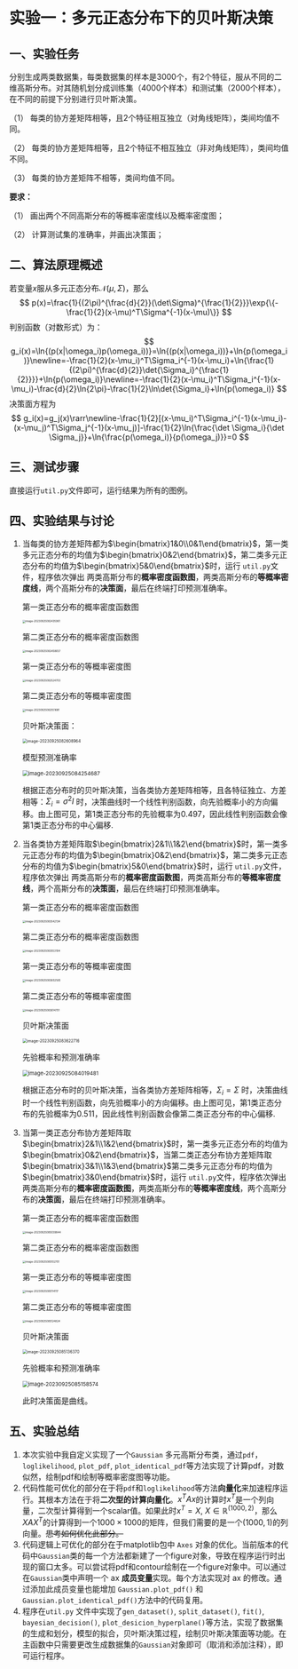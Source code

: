 # 实验一：多元正态分布下的贝叶斯决策

## 一、实验任务

分别生成两类数据集，每类数据集的样本是3000个，有2个特征，服从不同的二维高斯分布。对其随机划分成训练集（4000个样本）和测试集（2000个样本），在不同的前提下分别进行贝叶斯决策。

（1）   每类的协方差矩阵相等，且2个特征相互独立（对角线矩阵），类间均值不同。

（2）   每类的协方差矩阵相等，且2个特征不相互独立（非对角线矩阵），类间均值不同。

（3）   每类的协方差矩阵不相等，类间均值不同。

 

**要求：**

（1）    画出两个不同高斯分布的等概率密度线以及概率密度图；

（2）    计算测试集的准确率，并画出决策面；



## 二、算法原理概述

若变量$x$服从多元正态分布$\mathcal{N}(\mu, \Sigma)$，那么
$$
p(x)=\frac{1}{(2\pi)^{\frac{d}{2}}(\det\Sigma)^{\frac{1}{2}}}\exp{\{-\frac{1}{2}(x-\mu)^T\Sigma^{-1}(x-\mu)\}}
$$
 判别函数（对数形式）为：
$$
g_i(x)=\ln{(p(x|\omega_i)p(\omega_i))}=\ln{(p(x|\omega_i))}+\ln{p(\omega_i)}\newline=-\frac{1}{2}(x-\mu_i)^T\Sigma_i^{-1}(x-\mu_i)+\ln{\frac{1}{(2\pi)^{\frac{d}{2}}\det{\Sigma_i}^{\frac{1}{2}}}}+\ln{p(\omega_i)}\newline=-\frac{1}{2}(x-\mu_i)^T\Sigma_i^{-1}(x-\mu_i)-\frac{d}{2}\ln{2\pi}-\frac{1}{2}\ln\det{\Sigma_i}+\ln{p(\omega_i)}
$$
决策面方程为
$$
g_i(x)=g_j(x)\rarr\newline-\frac{1}{2}[(x-\mu_i)^T\Sigma_i^{-1}(x-\mu_i)-(x-\mu_j)^T\Sigma_j^{-1}(x-\mu_j)]-\frac{1}{2}\ln{\frac{\det \Sigma_i}{\det \Sigma_j}}+\ln{\frac{p(\omega_i)}{p(\omega_j)}}=0
$$


## 三、测试步骤

直接运行`util.py`文件即可，运行结果为所有的图例。



## 四、实验结果与讨论

1. 当每类的协方差矩阵都为$\begin{bmatrix}1&0\\0&1\end{bmatrix}$，第一类多元正态分布的均值为$\begin{bmatrix}0&2\end{bmatrix}$，第二类多元正态分布的均值为$\begin{bmatrix}5&0\end{bmatrix}$时，运行 `util.py`文件，程序依次弹出 两类高斯分布的**概率密度函数图**，两类高斯分布的**等概率密度线**，两个高斯分布的**决策面**，最后在终端打印预测准确率。

   第一类正态分布的概率密度函数图

   <img src="C:\Users\lenovo\AppData\Roaming\Typora\typora-user-images\image-20230925082435961.png" alt="image-20230925082435961" style="zoom:33%;" />

   第二类正态分布的概率密度函数图

   <img src="C:\Users\lenovo\AppData\Roaming\Typora\typora-user-images\image-20230925082458657.png" alt="image-20230925082458657" style="zoom:33%;" />

   第一类正态分布的等概率密度图

   <img src="C:\Users\lenovo\AppData\Roaming\Typora\typora-user-images\image-20230925082524703.png" alt="image-20230925082524703" style="zoom:33%;" />

   第二类正态分布的等概率密度图

   <img src="C:\Users\lenovo\AppData\Roaming\Typora\typora-user-images\image-20230925082551681.png" alt="image-20230925082551681" style="zoom:33%;" />

   贝叶斯决策面：

   <img src="C:\Users\lenovo\AppData\Roaming\Typora\typora-user-images\image-20230925082608964.png" alt="image-20230925082608964" style="zoom:50%;" />

   模型预测准确率

   <img src="C:\Users\lenovo\AppData\Roaming\Typora\typora-user-images\image-20230925084254687.png" alt="image-20230925084254687" style="zoom:67%;" />

   根据正态分布时的贝叶斯决策，当各类协方差矩阵相等，且各特征独立、方差相等：$\Sigma_i=\sigma^2I$ 时，决策曲线时一个线性判别函数，向先验概率小的方向偏移。由上图可见，第1类正态分布的先验概率为0.497，因此线性判别函数会像第1类正态分布的中心偏移. 

2. 当各类协方差矩阵取$\begin{bmatrix}2&1\\1&2\end{bmatrix}$​时，第一类多元正态分布的均值为$\begin{bmatrix}0&2\end{bmatrix}$，第二类多元正态分布的均值为$\begin{bmatrix}5&0\end{bmatrix}$时，运行 `util.py`文件，程序依次弹出 两类高斯分布的**概率密度函数图**，两类高斯分布的**等概率密度线**，两个高斯分布的**决策面**，最后在终端打印预测准确率。

   第一类正态分布的概率密度函数图

   <img src="C:\Users\lenovo\AppData\Roaming\Typora\typora-user-images\image-20230925083542134.png" alt="image-20230925083542134" style="zoom:33%;" />

   第二类正态分布的概率密度函数图

   <img src="C:\Users\lenovo\AppData\Roaming\Typora\typora-user-images\image-20230925083553104.png" alt="image-20230925083553104" style="zoom:33%;" />

   第一类正态分布的等概率密度图

   <img src="C:\Users\lenovo\AppData\Roaming\Typora\typora-user-images\image-20230925083602565.png" alt="image-20230925083602565" style="zoom:33%;" />

   第二类正态分布的等概率密度图

   <img src="C:\Users\lenovo\AppData\Roaming\Typora\typora-user-images\image-20230925083614701.png" alt="image-20230925083614701" style="zoom:33%;" />

   贝叶斯决策面

   <img src="C:\Users\lenovo\AppData\Roaming\Typora\typora-user-images\image-20230925083622716.png" alt="image-20230925083622716" style="zoom:50%;" />

   先验概率和预测准确率

   <img src="C:\Users\lenovo\AppData\Roaming\Typora\typora-user-images\image-20230925084019481.png" alt="image-20230925084019481" style="zoom:67%;" />

   根据正态分布时的贝叶斯决策，当各类协方差矩阵相等，$\Sigma_i=\Sigma$ 时，决策曲线时一个线性判别函数，向先验概率小的方向偏移。由上图可见，第1类正态分布的先验概率为0.511，因此线性判别函数会像第二类正态分布的中心偏移.

3. 当第一类正态分布协方差矩阵取$\begin{bmatrix}2&1\\1&2\end{bmatrix}$时，第一类多元正态分布的均值为$\begin{bmatrix}0&2\end{bmatrix}$，当第二类正态分布协方差矩阵取$\begin{bmatrix}3&1\\1&3\end{bmatrix}$第二类多元正态分布的均值为$\begin{bmatrix}3&0\end{bmatrix}$时，运行 `util.py`文件，程序依次弹出 两类高斯分布的**概率密度函数图**，两类高斯分布的**等概率密度线**，两个高斯分布的**决策面**，最后在终端打印预测准确率。

   第一类正态分布的概率密度函数图

   <img src="C:\Users\lenovo\AppData\Roaming\Typora\typora-user-images\image-20230925085039844.png" alt="image-20230925085039844" style="zoom: 33%;" />

   第二类正态分布的概率密度函数图

   <img src="C:\Users\lenovo\AppData\Roaming\Typora\typora-user-images\image-20230925085102701.png" alt="image-20230925085102701" style="zoom:33%;" />

   第一类正态分布的等概率密度图

   <img src="C:\Users\lenovo\AppData\Roaming\Typora\typora-user-images\image-20230925085114117.png" alt="image-20230925085114117" style="zoom:33%;" />

   第二类正态分布的等概率密度图

   <img src="C:\Users\lenovo\AppData\Roaming\Typora\typora-user-images\image-20230925085124824.png" alt="image-20230925085124824" style="zoom:33%;" />

   贝叶斯决策面

   <img src="C:\Users\lenovo\AppData\Roaming\Typora\typora-user-images\image-20230925085136370.png" alt="image-20230925085136370" style="zoom: 50%;" />

   先验概率和预测准确率

   <img src="C:\Users\lenovo\AppData\Roaming\Typora\typora-user-images\image-20230925085158574.png" alt="image-20230925085158574" style="zoom: 67%;" />

   此时决策面是曲线。



## 五、实验总结

1. 本次实验中我自定义实现了一个`Gaussian` 多元高斯分布类，通过`pdf`，`loglikelihood`, `plot_pdf`, `plot_identical_pdf`等方法实现了计算pdf，对数似然，绘制pdf和绘制等概率密度图等功能。
2. 代码性能可优化的部分在于将`pdf`和`loglikelihood`等方法**向量化**来加速程序运行。其根本方法在于将**二次型的计算向量化**。$x^TAx$的计算时$x^T$是一个列向量，二次型计算得到一个scalar值。如果此时$x^T=X$, $X\in \mathbb{R}^{(1000,2)}$，那么$XAX^T$的计算得到一个$1000\times 1000$的矩阵，但我们需要的是一个$(1000, 1)$的列向量。~~思考如何优化此部分。~~
3. 代码逻辑上可优化的部分在于matplotlib包中 `Axes` 对象的优化。当前版本的代码中`Gaussian`类的每一个方法都新建了一个figure对象，导致在程序运行时出现的窗口太多。可以尝试将pdf和contour绘制在一个figure对象中。可以通过在`Gaussian`类中声明一个 ax **成员变量**实现。每个方法实现对 ax 的修改。通过添加此成员变量也能增加 `Gaussian.plot_pdf()` 和 `Gaussian.plot_identical_pdf()`方法中的代码复用。
4. 程序在`util.py` 文件中实现了`gen_dataset()`, `split_dataset()`, `fit()`, `bayesian_decision()`, `plot_desicion_hyperplane()`等方法，实现了数据集的生成和划分，模型的拟合，贝叶斯决策过程，绘制贝叶斯决策面等功能。在主函数中只需要更改生成数据集的`Gaussian`对象即可（取消和添加注释），即可运行程序。






